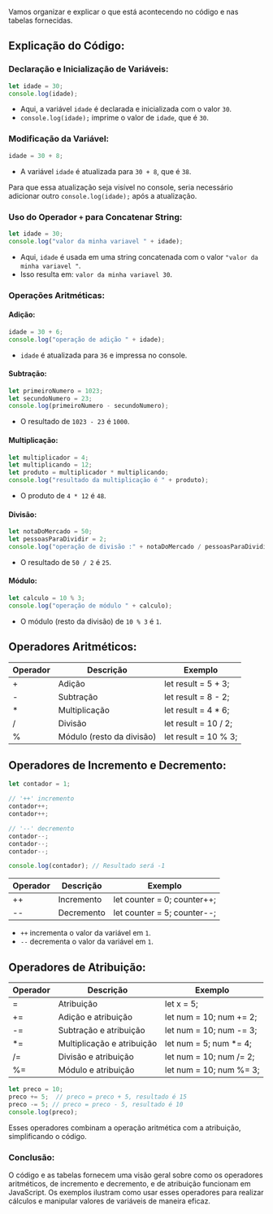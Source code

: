 Vamos organizar e explicar o que está acontecendo no código e nas tabelas fornecidas.

## Explicação do Código:

### Declaração e Inicialização de Variáveis:

```jsx
let idade = 30;
console.log(idade);
```
- Aqui, a variável `idade` é declarada e inicializada com o valor `30`.
- `console.log(idade);` imprime o valor de `idade`, que é `30`.

### Modificação da Variável:

```jsx
idade = 30 + 8;
```
- A variável `idade` é atualizada para `30 + 8`, que é `38`. 

Para que essa atualização seja visível no console, seria necessário adicionar outro `console.log(idade);` após a atualização.

### Uso do Operador `+` para Concatenar String:

```jsx
let idade = 30;
console.log("valor da minha variavel " + idade);
```
- Aqui, `idade` é usada em uma string concatenada com o valor `"valor da minha variavel "`.
- Isso resulta em: `valor da minha variavel 30`.

### Operações Aritméticas:

#### Adição:

```jsx
idade = 30 + 6;
console.log("operação de adição " + idade);
```
- `idade` é atualizada para `36` e impressa no console.

#### Subtração:

```jsx
let primeiroNumero = 1023;
let secundoNumero = 23;
console.log(primeiroNumero - secundoNumero);
```
- O resultado de `1023 - 23` é `1000`.

#### Multiplicação:

```jsx
let multiplicador = 4;
let multiplicando = 12;
let produto = multiplicador * multiplicando;
console.log("resultado da multiplicação é " + produto);
```
- O produto de `4 * 12` é `48`.

#### Divisão:

```jsx
let notaDoMercado = 50;
let pessoasParaDividir = 2;
console.log("operação de divisão :" + notaDoMercado / pessoasParaDividir);
```
- O resultado de `50 / 2` é `25`.

#### Módulo:

```jsx
let calculo = 10 % 3;
console.log("operação de módulo " + calculo);
```
- O módulo (resto da divisão) de `10 % 3` é `1`.

## Operadores Aritméticos:

| Operador | Descrição                  | Exemplo             |
|----------|----------------------------|---------------------|
| +        | Adição                     | let result = 5 + 3; |
| -        | Subtração                  | let result = 8 - 2; |
| *        | Multiplicação              | let result = 4 * 6; |
| /        | Divisão                    | let result = 10 / 2;|
| %        | Módulo (resto da divisão)  | let result = 10 % 3;|

## Operadores de Incremento e Decremento:

```jsx
let contador = 1;

// '++' incremento
contador++;
contador++;

// '--' decremento
contador--;
contador--;
contador--;

console.log(contador); // Resultado será -1
```

| Operador | Descrição      | Exemplo                        |
|----------|----------------|--------------------------------|
| ++       | Incremento     | let counter = 0; counter++;    |
| --       | Decremento     | let counter = 5; counter--;    |

- `++` incrementa o valor da variável em `1`.
- `--` decrementa o valor da variável em `1`.

## Operadores de Atribuição:

| Operador | Descrição             | Exemplo                |
|----------|-----------------------|------------------------|
| =        | Atribuição            | let x = 5;             |
| +=       | Adição e atribuição   | let num = 10; num += 2;|
| -=       | Subtração e atribuição| let num = 10; num -= 3;|
| *=       | Multiplicação e atribuição | let num = 5; num *= 4;|
| /=       | Divisão e atribuição  | let num = 10; num /= 2;|
| %=       | Módulo e atribuição   | let num = 10; num %= 3;|

```jsx
let preco = 10;
preco += 5;  // preco = preco + 5, resultado é 15
preco -= 5; // preco = preco - 5, resultado é 10
console.log(preco);
```

Esses operadores combinam a operação aritmética com a atribuição, simplificando o código.

### Conclusão:

O código e as tabelas fornecem uma visão geral sobre como os operadores aritméticos, de incremento e decremento, e de atribuição funcionam em JavaScript. Os exemplos ilustram como usar esses operadores para realizar cálculos e manipular valores de variáveis de maneira eficaz.